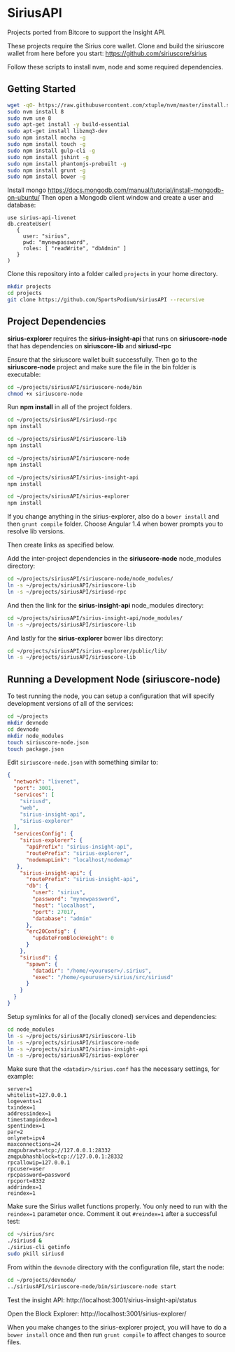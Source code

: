 # SiriusAPI

Projects ported from Bitcore to support the Insight API.

These projects require the Sirius core wallet. Clone and build the siriuscore wallet from here before you start: https://github.com/siriuscore/sirius

Follow these scripts to install nvm, node and some required dependencies.

## Getting Started

```bash
wget -qO- https://raw.githubusercontent.com/xtuple/nvm/master/install.sh | sudo bash
sudo nvm install 8
sudo nvm use 8
sudo apt-get install -y build-essential
sudo apt-get install libzmq3-dev
sudo npm install mocha -g
sudo npm install touch -g
sudo npm install gulp-cli -g
sudo npm install jshint -g
sudo npm install phantomjs-prebuilt -g
sudo npm install grunt -g
sudo npm install bower -g
```

Install mongo https://docs.mongodb.com/manual/tutorial/install-mongodb-on-ubuntu/
Then open a Mongodb client window and create a user and database:

```
use sirius-api-livenet
db.createUser(
   {
     user: "sirius",
     pwd: "mynewpassword",
     roles: [ "readWrite", "dbAdmin" ]
   }
)
```

Clone this repository into a folder called `projects` in your home directory.

```bash
mkdir projects
cd projects
git clone https://github.com/SportsPodium/siriusAPI --recursive
```

## Project Dependencies

**sirius-explorer** requires the **sirius-insight-api** that runs on **siriuscore-node** that has dependencies on **siriuscore-lib** and **siriusd-rpc**

Ensure that the siriuscore wallet built successfully.
Then go to the **siriuscore-node** project and make sure the file in the bin folder is executable:

```bash
cd ~/projects/siriusAPI/siriuscore-node/bin
chmod +x siriuscore-node
```

Run **npm install** in all of the project folders.

```bash
cd ~/projects/siriusAPI/siriusd-rpc
npm install

cd ~/projects/siriusAPI/siriuscore-lib
npm install

cd ~/projects/siriusAPI/siriuscore-node
npm install

cd ~/projects/siriusAPI/sirius-insight-api
npm install

cd ~/projects/siriusAPI/sirius-explorer
npm install
```

If you change anything in the sirius-explorer, also do a `bower install` and then `grunt compile` folder. Choose Angular 1.4 when bower prompts you to resolve lib versions.

Then create links as specified below.

Add the inter-project dependencies in the **siriuscore-node** node_modules directory:

```bash
cd ~/projects/siriusAPI/siriuscore-node/node_modules/
ln -s ~/projects/siriusAPI/siriuscore-lib
ln -s ~/projects/siriusAPI/siriusd-rpc
```

And then the link for the **sirius-insight-api** node_modules directory:

```bash
cd ~/projects/siriusAPI/sirius-insight-api/node_modules/
ln -s ~/projects/siriusAPI/siriuscore-lib
```

And lastly for the **sirius-explorer** bower libs directory:

```bash
cd ~/projects/siriusAPI/sirius-explorer/public/lib/
ln -s ~/projects/siriusAPI/siriuscore-lib
```

## Running a Development Node (siriuscore-node)

To test running the node, you can setup a configuration that will specify development versions of all of the services:

```bash
cd ~/projects
mkdir devnode
cd devnode
mkdir node_modules
touch siriuscore-node.json
touch package.json
```

Edit `siriuscore-node.json` with something similar to:

```json
{
  "network": "livenet",
  "port": 3001,
  "services": [
    "siriusd",
    "web",
    "sirius-insight-api",
    "sirius-explorer"
  ],
  "servicesConfig": {
    "sirius-explorer": {
      "apiPrefix": "sirius-insight-api",
      "routePrefix": "sirius-explorer",
      "nodemapLink": "localhost/nodemap"
   },
    "sirius-insight-api": {
      "routePrefix": "sirius-insight-api",
      "db": {
        "user": "sirius",
        "password": "mynewpassword",
        "host": "localhost",
        "port": 27017,
        "database": "admin"
      },
      "erc20Config": {
        "updateFromBlockHeight": 0
      }
    },
    "siriusd": {
      "spawn": {
        "datadir": "/home/<youruser>/.sirius",
        "exec": "/home/<youruser>/sirius/src/siriusd"
      }
    }
  }
}
```

Setup symlinks for all of the (locally cloned) services and dependencies:

```bash
cd node_modules
ln -s ~/projects/siriusAPI/siriuscore-lib
ln -s ~/projects/siriusAPI/siriuscore-node
ln -s ~/projects/siriusAPI/sirius-insight-api
ln -s ~/projects/siriusAPI/sirius-explorer
```

Make sure that the `<datadir>/sirius.conf` has the necessary settings, for example:

```
server=1
whitelist=127.0.0.1
logevents=1
txindex=1
addressindex=1
timestampindex=1
spentindex=1
par=2
onlynet=ipv4
maxconnections=24
zmqpubrawtx=tcp://127.0.0.1:28332
zmqpubhashblock=tcp://127.0.0.1:28332
rpcallowip=127.0.0.1
rpcuser=user
rpcpassword=password
rpcport=8332
addrindex=1
reindex=1
```

Make sure the Sirius wallet functions properly. You only need to run with the `reindex=1` parameter once. Comment it out `#reindex=1` after a successful test:

```bash
cd ~/sirius/src
./siriusd &
./sirius-cli getinfo
sudo pkill siriusd
```

From within the `devnode` directory with the configuration file, start the node:

```bash
cd ~/projects/devnode/
../siriusAPI/siriuscore-node/bin/siriuscore-node start
```

Test the insight API:
http://localhost:3001/sirius-insight-api/status

Open the Block Explorer:
http://localhost:3001/sirius-explorer/

When you make changes to the sirius-explorer project, you will have to do a `bower install` once and then run `grunt compile` to affect changes to source files.
